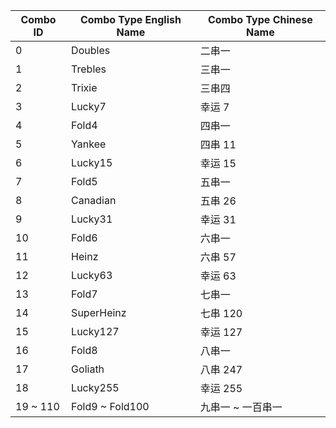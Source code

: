 ﻿| Combo ID | Combo Type English Name | Combo Type Chinese Name |
| ------ | ------ | ------ |
| 0 | Doubles | 二串一 |
| 1 | Trebles | 三串一 |
| 2 | Trixie | 三串四 |
| 3 | Lucky7 | 幸运 7 |
| 4 | Fold4 | 四串一 |
| 5 | Yankee | 四串 11 |
| 6 | Lucky15 | 幸运 15 |
| 7 | Fold5 | 五串一 |
| 8 | Canadian | 五串 26 |
| 9 | Lucky31 | 幸运 31 |
| 10 | Fold6 | 六串一 |
| 11 | Heinz | 六串 57 |
| 12 | Lucky63 | 幸运 63 |
| 13 | Fold7 | 七串一 |
| 14 | SuperHeinz | 七串 120 |
| 15 | Lucky127 | 幸运 127 |
| 16 | Fold8 | 八串一 |
| 17 | Goliath | 八串 247 |
| 18 | Lucky255 | 幸运 255 |
| 19 ~ 110 | Fold9 ~ Fold100 | 九串一 ~ 一百串一 |
